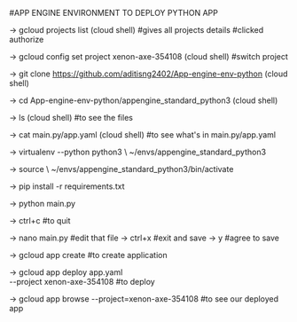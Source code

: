 #APP ENGINE ENVIRONMENT TO DEPLOY PYTHON APP

-> gcloud projects list (cloud shell)
#gives all projects details
#clicked authorize


-> gcloud config set project xenon-axe-354108 (cloud shell)
#switch project


-> git clone https://github.com/aditisng2402/App-engine-env-python (cloud shell)


-> cd App-engine-env-python/appengine_standard_python3 (cloud shell)


-> ls (cloud shell)
   #to see the files


-> cat main.py/app.yaml (cloud shell)
   #to see what's in main.py/app.yaml


-> virtualenv --python python3 \ ~/envs/appengine_standard_python3


-> source \ ~/envs/appengine_standard_python3/bin/activate


-> pip install -r requirements.txt

-> python main.py

-> ctrl+c 
   #to quit


-> nano main.py
   #edit that file
-> ctrl+x
   #exit and save
-> y
   #agree to save


-> gcloud app create
   #to create application

-> gcloud app deploy app.yaml \
--project xenon-axe-354108
   #to deploy

-> gcloud app browse --project=xenon-axe-354108
   #to see our deployed app
